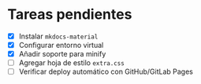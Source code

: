 # Tareas pendientes

- [x] Instalar `mkdocs-material`
- [x] Configurar entorno virtual
- [x] Añadir soporte para minify
- [ ] Agregar hoja de estilo `extra.css`
- [ ] Verificar deploy automático con GitHub/GitLab Pages

